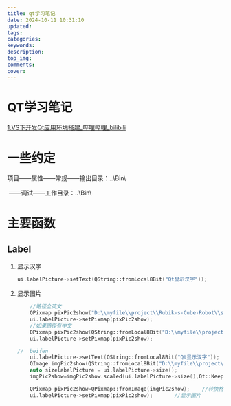 ```yaml
---
title: qt学习笔记
date: 2024-10-11 10:31:10
updated:
tags:
categories:
keywords:
description:
top_img:
comments:
cover:
---
```


# QT学习笔记

[1.VS下开发Qt应用环境搭建_哔哩哔哩_bilibili](https://www.bilibili.com/video/BV1Vt4y1n7us?spm_id_from=333.788.videopod.sections&vd_source=851eb39e369398dfd488218128ad07b6)

# 一些约定

项目——属性——常规——输出目录：..\Bin\

​			——调试——工作目录：..\Bin\

# 主要函数

## Label

1. 显示汉字

   ```c++
   ui.labelPicture->setText(QString::fromLocal8Bit("Qt显示汉字"));
   ```

2. 显示图片

   ```c++
       //路径全英文
       QPixmap pixPic2show("D:\\myfile\\project\\Rubik-s-Cube-Robot\\source\\img\\111.jpg");
       ui.labelPicture->setPixmap(pixPic2show);
       //如果路径有中文
       QPixmap pixPic2show(QString::fromLocal8Bit("D:\\myfile\\project\\Rubik-s-Cube-Robot\\source\\img\\魔方背景.jpg"));
       ui.labelPicture->setPixmap(pixPic2show);
   
   //  beifen
       ui.labelPicture->setText(QString::fromLocal8Bit("Qt显示汉字"));
       QImage imgPic2show(QString::fromLocal8Bit("D:\\myfile\\project\\Rubik-s-Cube-Robot\\source\\img\\魔方背景.jpg"));   //引用图片
       auto sizelabelPicture = ui.labelPicture->size();
       imgPic2show=imgPic2show.scaled(ui.labelPicture->size(),Qt::KeepAspectRatio);    //固定宽高比
   
       QPixmap pixPic2show=QPixmap::fromImage(imgPic2show);    //转换格式
       ui.labelPicture->setPixmap(pixPic2show);       //显示图片
   ```

   
